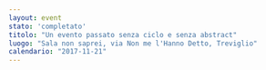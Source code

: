```yaml
---
layout: event
stato: 'completato'
titolo: "Un evento passato senza ciclo e senza abstract"
luogo: "Sala non saprei, via Non me l'Hanno Detto, Treviglio"
calendario: "2017-11-21"
---
```

